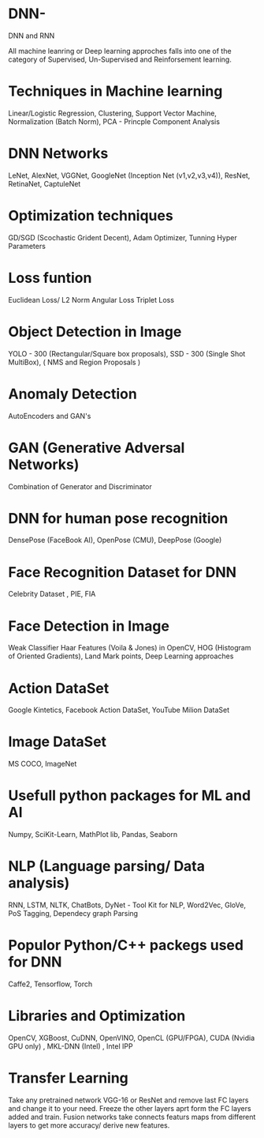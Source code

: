 # DNN-
DNN and RNN  

All machine leanring or Deep learning approches falls into one of the category of Supervised, Un-Supervised and Reinforsement learning. 

# Techniques in Machine learning
Linear/Logistic Regression,
Clustering,
Support Vector Machine,
Normalization (Batch Norm),
PCA - Princple Component Analysis


# DNN Networks 
LeNet,
AlexNet,
VGGNet,
GoogleNet (Inception Net (v1,v2,v3,v4)),
ResNet,
RetinaNet,
CaptuleNet

# Optimization techniques
GD/SGD (Scochastic Grident Decent),
Adam Optimizer,
Tunning Hyper Parameters

# Loss funtion
Euclidean Loss/ L2 Norm
Angular Loss
Triplet Loss


# Object Detection in Image
YOLO - 300 (Rectangular/Square box proposals),
SSD - 300 (Single Shot MultiBox),
( NMS and Region Proposals )

# Anomaly Detection
AutoEncoders and GAN's

# GAN (Generative Adversal Networks)
Combination of Generator and Discriminator

# DNN for human pose recognition
DensePose (FaceBook AI),
OpenPose (CMU),
DeepPose (Google)


# Face Recognition Dataset for DNN
Celebrity Dataset ,
PIE,
FIA

# Face Detection in Image
Weak Classifier Haar Features (Voila & Jones) in OpenCV,
HOG (Histogram of Oriented Gradients),
Land Mark points,
Deep Learning approaches 

# Action DataSet
Google Kintetics,
Facebook Action DataSet,
YouTube Milion DataSet

# Image DataSet
MS COCO,
ImageNet
 
# Usefull python packages for ML and AI
Numpy,
SciKit-Learn,
MathPlot lib,
Pandas,
Seaborn

# NLP (Language parsing/ Data analysis)
RNN,
LSTM,
NLTK,
ChatBots,
DyNet - Tool Kit for NLP,
Word2Vec,
GloVe,
PoS Tagging,
Dependecy graph Parsing

# Populor Python/C++ packegs used for DNN
Caffe2,
Tensorflow,
Torch

# Libraries and Optimization
OpenCV, XGBoost, CuDNN, OpenVINO, OpenCL (GPU/FPGA), CUDA (Nvidia GPU only) , MKL-DNN (Intel) , Intel IPP

# Transfer Learning
Take any pretrained network VGG-16 or ResNet and remove last FC layers and change it to your need. 
Freeze the other layers aprt form the FC layers added and train.
Fusion networks take connects featurs maps from different layers to get more accuracy/ derive new features. 







